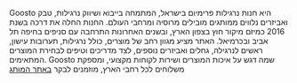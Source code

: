 Goosto היא חנות נרגילות פרימיום בישראל, המתמחה בייבוא ושיווק נרגילות, טבק ואביזרים נלווים ממותגים מובילים מרוסיה ומרחבי העולם. החנות החלה את דרכה בשנת 2016 כמיזם מיקור חוץ בצפון הארץ, ובשנים האחרונות התרחבה עם סניפים בחיפה תל אביב ובכרמיאל. 
האתר מציע מגוון רחב של מוצרים, כולל נרגילות, תערובות עישון, ראשים לנרגילה, גחלים ואביזרים נוספים, לצד מדריכים וטיפים לבחירת המוצרים המתאימים. Goosto שמה דגש על איכות המוצרים ושירות לקוחות מקצועי, ומספקת משלוחים לכל רחבי הארץ, מוזמנים לבקר [באתר המותג]([url](https://www.goosto.co.il/))
